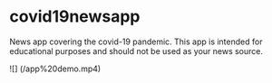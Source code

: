 # covid19newsapp

News app covering the covid-19 pandemic. 
This app is intended for educational purposes and should not be used as your news source.


![] (/app%20demo.mp4)

